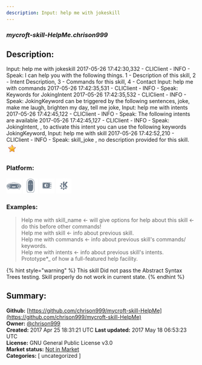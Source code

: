 ```yaml
---
description: Input: help me with jokeskill
---
```


### _mycroft-skill-HelpMe.chrison999_  
## Description:  
Input: help me with jokeskill
2017-05-26 17:42:30,332 - CLIClient - INFO - Speak: I can help you with the following things. 1 - Description of this skill,  2 - Intent Description, 3 - Commands for this skill, 4 - Contact
Input: help me with commands
2017-05-26 17:42:35,531 - CLIClient - INFO - Speak: Keywords for JokingIntent
2017-05-26 17:42:35,532 - CLIClient - INFO - Speak: JokingKeyword can be triggered by the following sentences, joke, make me laugh, brighten my day, tell me joke,
Input: help me with intents
2017-05-26 17:42:45,122 - CLIClient - INFO - Speak: The following intents are available
2017-05-26 17:42:45,127 - CLIClient - INFO - Speak: JokingIntent, , to activate this intent you can use the following keywords JokingKeyword,
Input: help me with skill
2017-05-26 17:42:52,210 - CLIClient - INFO - Speak: skill_joke , no description provided for this skill.  
![](../.gitbook/assets/star.png)  
  
### Platform:  
 ![Mark I](../.gitbook/assets/mark-1-icon.png)  ![Mark II](../.gitbook/assets/mark-2-icon.png)  ![Picroft](../.gitbook/assets/picroft-icon.png)  ![plasmoid](../.gitbook/assets/kde.png)   
### Examples:  
> Help me with skill_name <- will give options for help about this skill <- do this before other commands!  
> Help me with skill <- info about previous skill.  
> Help me with commands <- info about previous skill's commands/ keywords.  
> Help me with intents <- info about previous skill's intents.  
> Prototype*_ of how a full-featured help facility.  
  
{% hint style="warning" %}
This skill Did not pass the Abstract Syntax Trees testing. Skill properly do not work in current state.
{% endhint %}
  
## Summary:  
**Github:** [https://github.com/chrison999/mycroft-skill-HelpMe](https://github.com/chrison999/mycroft-skill-HelpMe)  
**Owner:** [@chrison999](https://github.com/chrison999)  
**Created:** 2017 Apr 25 18:31:21 UTC  **Last updated:** 2017 May 18 06:53:23 UTC  
**License:** GNU General Public License v3.0  
**Market status:** [Not in Market](https://market.mycroft.ai/skill/)  
**Categories:** [ uncategorized ]   

